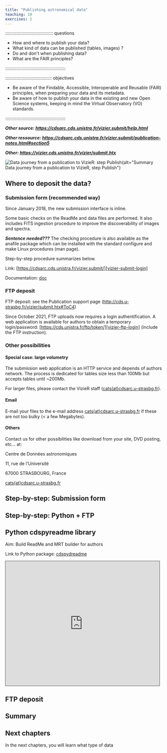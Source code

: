 ```yaml
---
title: "Publishing astronomical data"
teaching: 10
exercises: 2
---
```


:::::::::::::::::::::::::::::::::::::: questions 

- How and where to publish your data?
- What kind of data can be published (tables, images) ?
- Do and don't when publishing data?
- What are the FAIR principles?

::::::::::::::::::::::::::::::::::::::::::::::::

::::::::::::::::::::::::::::::::::::: objectives

- Be aware of the Findable, Accessible, Interoperable and Reusable (FAIR) principles, when preparing your data and its metadata.
- Be aware of how to publish your data in the existing and new Open Science systems,  keeping in mind the Virtual Observatory (VO) standards.

::::::::::::::::::::::::::::::::::::::::::::::::


***Other source: https://cdsarc.cds.unistra.fr/vizier.submit/help.html***

***Other ressource: https://cdsarc.cds.unistra.fr/vizier.submit/publication-notes.html#section5***

***Other: https://vizier.cds.unistra.fr/vizier/submit.htx***



![Data journey from a publication to VizieR: step Publish](file:///home/agonneau/Programs/Github/a-FAIR-journey-for-astronomical-data/episodes/images/vizier_paths_publish.png){alt="Summary Data journey from a publication to VizieR, step Publish"}


<!--  ----------------------------------------- -->
<!-- 		Submitting 			-->
<!--  ----------------------------------------- -->
<!-- Source: https://cdsarc.cds.unistra.fr/vizier.submit/publication-notes.html#section4 -->
<!-- Source: https://vizier.cds.unistra.fr/vizier/submit.htx // Section 4 -->
## Where to deposit the data?


### Submission form (recommended way)

Since January 2018, the new submission interface is inline.

Some basic checks on the ReadMe and data files are performed. 
It also includes FITS ingestion procedure to improve the discoverability of images and spectra.

***Sentence needed???*** The checking procedure is also available as the anafile package which can be installed with the standard configure and make Linux procedures (man page).

Step-by-step procedure summarizes below.

Link: [https://cdsarc.cds.unistra.fr/vizier.submit/][vizier-submit-login]

Documentation: [doc][vizier-submit-data-help]


### FTP deposit

FTP deposit: see the Publication support page (http://cds.u-strasbg.fr/vizier/submit.htx#ToC4)

Since October 2021, FTP uploads now requires a login authentification.
A web application is available for authors to obtain a temporary login/password:
[https://cds.unistra.fr/ftp/token/][vizier-ftp-login]
(include the FTP instruction).



### Other possibilities

#### Special case: large volumetry

The submission web application is an HTTP service and depends of authors network. The process is dedicated for tables size less than 100Mb but accepts tables until ~200Mb. 

For larger files, please contact the VizieR staff ([cats(at)cdsarc.u-strasbg.fr](mailto:cats@cdsarc.u-strasbg.fr)).


#### Email

E-mail your files to the e-mail address [cats(at)cdsarc.u-strasbg.fr](mailto:cats@cdsarc.u-strasbg.fr) if these are not too bulky (< a few Megabytes).


#### Others

Contact us for other possibilities like download from your site, DVD posting, etc... at: 

Centre de Données astronomiques

11, rue de l'Université

67000 STRASBOURG, France

[cats(at)cdsarc.u-strasbg.fr](mailto:cats@cdsarc.u-strasbg.fr)




<!--  ----------------------------------------- -->
<!-- 		Step-by-step: submission form	-->
<!--  ----------------------------------------- -->
<!-- https://cdsarc.cds.unistra.fr/vizier.submit/help.html -->
## Step-by-step: Submission form



<!--  ----------------------------------------- -->
<!-- 		Step-by-step: FTP		-->
<!--  ----------------------------------------- -->
<!-- https://cdsarc.cds.unistra.fr/vizier.submit/help.html -->

## Step-by-step: Python + FTP


## Python cdspyreadme library

Aim: Build ReadMe and MRT builder for authors

Link to Python package: [cdspydreadme][vizier-cdspyreadme]

<iframe src="https://cds-astro.github.io/jupyterlite/lab/index.html" style="border: 1px solid #464646; width: 98%; height:400px" allowfullscreen="" allow="autoplay" data-external="1"></iframe>



## FTP deposit





## Summary



<!--  ----------------------------------------- -->
<!--            Next Chapters                   -->
<!--  ----------------------------------------- -->
## Next chapters

In the next chapters, you will learn what type of data 



<!--  ----------------------------------------- -->
<!-- 		Link references			-->
<!--  ----------------------------------------- -->
[vizier-cdspyreadme]: https://github.com/cds-astro/cds.pyreadme/
[vizier-ftp-login]: https://cds.unistra.fr/ftp/token/
[vizier-publi-data-home]: https://vizier.cds.unistra.fr/vizier/submit.htx
[vizier-publi-notes-help]: https://cdsarc.cds.unistra.fr/vizier.submit/publication-notes.html
[vizier-submit-login]: https://cdsarc.cds.unistra.fr/vizier.submit/index.html
[vizier-submit-data-help]: https://cdsarc.cds.unistra.fr/vizier.submit/help.html
[vizier-submit-old]: http://cdsarc.u-strasbg.fr/viz-bin/Submit
